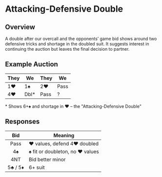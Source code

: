 # Attacking-Defensive Double

## Overview

A double after our overcall and the opponents’ game bid shows around two defensive tricks and shortage in the doubled suit. It suggests interest in continuing the auction but leaves the final decision to partner.

## Example Auction

| They | We   | They | We   |
| ---- | ---- | ---- | ---- |
| 1♥   | 1♠   | 2♥   | Pass |
| 4♥   | Dbl* | Pass | ?    |

\* Shows 6+♠ and shortage in ♥ – the "Attacking-Defensive Double"

## Responses

|   Bid   | Meaning                         |
| :-----: | ------------------------------- |
|  Pass   | ♥ values, defend 4♥ doubled     |
|   4♠    | ♠ fit or doubleton, no ♥ values |
|   4NT   | Bid better minor                |
| 5♣ / 5♦ | 6+ suit                         |

